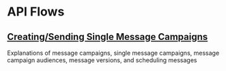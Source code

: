 # API Flows

## [Creating/Sending Single Message Campaigns](http://secondstreet.github.io/api-docs/flows/sending_an_email.html)

Explanations of message campaigns, single message campaigns, message campaign audiences, message versions, and scheduling messages
